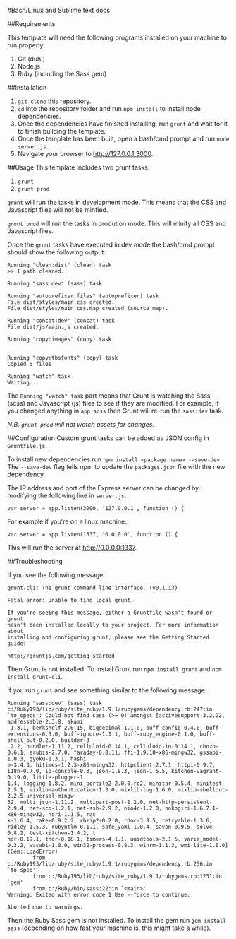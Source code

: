 #Bash/Linux and Sublime text docs

##Requirements 

This template will need the following programs installed on your machine to run properly:

1. Git (duh!)
2. Node.js
3. Ruby (including the Sass gem)

##Installation
1. `git clone` this repository.
2. `cd` into the repository folder and run `npm install` to install node dependencies.
3. Once the dependencies have finished installing, run `grunt` and wait for it to finish building the template.
4. Once the template has been built, open a bash/cmd prompt and run `node server.js`.
5. Navigate your browser to http://127.0.0.1:3000.

##Usage
This template includes two grunt tasks:

1. `grunt`
2. `grunt prod`

`grunt` will run the tasks in development mode. This means that the CSS and Javascript files will not be minfied.

`grunt prod` will run the tasks in prodution mode. This will minify all CSS and Javascript files.

Once the `grunt` tasks have executed in dev mode the bash/cmd prompt should show the following output:
```
Running "clean:dist" (clean) task
>> 1 path cleaned.

Running "sass:dev" (sass) task

Running "autoprefixer:files" (autoprefixer) task
File dist/styles/main.css created.
File dist/styles/main.css.map created (source map).

Running "concat:dev" (concat) task
File dist/js/main.js created.

Running "copy:images" (copy) task


Running "copy:tbsfonts" (copy) task
Copied 5 files

Running "watch" task
Waiting...
```
The `Running "watch" task` part means that Grunt is watching the Sass (scss) and Javascript (js) files to see if they are modified. For example, if you changed anything in `app.scss` then Grunt will re-run the `sass:dev` task.

*N.B. `grunt prod` will not watch assets for changes.*

##Configuration
Custom grunt tasks can be added as JSON config in `Gruntfile.js`.

To install new dependencies run `npm install <package name> --save-dev`. The `--save-dev` flag tells npm to update the `packages.json` file with the new dependency.

The IP address and port of the Express server can be changed by modifying the following line in `server.js`:
```
var server = app.listen(3000, '127.0.0.1', function () {
```
For example if you're on a linux machine:
```
var server = app.listen(1337, '0.0.0.0', function () {
```
This will run the server at http://0.0.0.0:1337.

##Troubleshooting

If you see the following message:

```
grunt-cli: The grunt command line interface. (v0.1.13)

Fatal error: Unable to find local grunt.

If you're seeing this message, either a Gruntfile wasn't found or grunt
hasn't been installed locally to your project. For more information about
installing and configuring grunt, please see the Getting Started guide:

http://gruntjs.com/getting-started
```
Then Grunt is not installed. To install Grunt run `npm install grunt` and `npm install grunt-cli`.

If you run `grunt` and see something similar to the following message:

```
Running "sass:dev" (sass) task
c:/Ruby193/lib/ruby/site_ruby/1.9.1/rubygems/dependency.rb:247:in `to_specs': Could not find sass (>= 0) amongst [activesupport-3.2.22, addressable-2.3.8, akami
-1.3.1, berkshelf-2.0.15, bigdecimal-1.1.0, buff-config-0.4.0, buff-extensions-0.5.0, buff-ignore-1.1.1, buff-ruby_engine-0.1.0, buff-shell_out-0.2.0, builder-3
.2.2, bundler-1.11.2, celluloid-0.14.1, celluloid-io-0.14.1, chozo-0.6.1, erubis-2.7.0, faraday-0.8.11, ffi-1.9.10-x86-mingw32, gssapi-1.0.3, gyoku-1.3.1, hashi
e-3.4.3, hitimes-1.2.3-x86-mingw32, httpclient-2.7.1, httpi-0.9.7, i18n-0.7.0, io-console-0.3, json-1.8.3, json-1.5.5, kitchen-vagrant-0.19.0, little-plugger-1.
1.4, logging-1.8.2, mini_portile2-2.0.0.rc2, minitar-0.5.4, minitest-2.5.1, mixlib-authentication-1.3.0, mixlib-log-1.6.0, mixlib-shellout-2.2.5-universal-mingw
32, multi_json-1.11.2, multipart-post-1.2.0, net-http-persistent-2.9.4, net-scp-1.2.1, net-ssh-2.9.2, nio4r-1.2.0, nokogiri-1.6.7.1-x86-mingw32, nori-1.1.5, rac
k-1.6.4, rake-0.9.2.2, rbzip2-0.2.0, rdoc-3.9.5, retryable-1.3.6, ridley-1.5.3, rubyntlm-0.1.1, safe_yaml-1.0.4, savon-0.9.5, solve-0.8.2, test-kitchen-1.4.2, t
hor-0.19.1, thor-0.18.1, timers-4.1.1, uuidtools-2.1.5, varia_model-0.3.2, wasabi-1.0.0, win32-process-0.8.3, winrm-1.1.3, wmi-lite-1.0.0] (Gem::LoadError)
        from c:/Ruby193/lib/ruby/site_ruby/1.9.1/rubygems/dependency.rb:256:in `to_spec'
        from c:/Ruby193/lib/ruby/site_ruby/1.9.1/rubygems.rb:1231:in `gem'
        from c:/Ruby/bin/sass:22:in `<main>'
Warning: Exited with error code 1 Use --force to continue.

Aborted due to warnings.
```
Then the Ruby Sass gem is not installed. To install the gem run `gem install sass` (depending on how fast your machine is, this might take a while).
